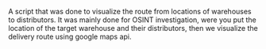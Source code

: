 A script that was done to visualize the route from locations of warehouses to distributors. It was mainly done for OSINT investigation, were you put the location of the target warehouse and their distributors, then we visualize the delivery route using google maps api.

